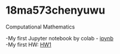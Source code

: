# 18ma573chenyuwu
Computational Mathematics

-My first Jupyter notebook by colab - [ipynb](src/first_notebook_v01.ipynb)<br/>
-My first HW: [HW1](src/MA_573(HW1).ipynb)
